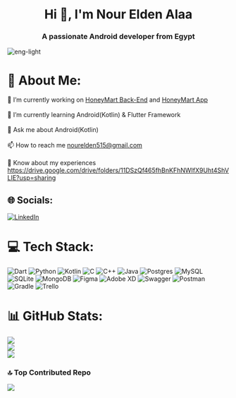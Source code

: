 <h1 align="center">Hi 👋, I'm Nour Elden Alaa</h1>
<h3 align="center">A passionate Android developer from Egypt</h3>

<p align="left"> <img src="https://komarev.com/ghpvc/?username=eng-light&label=Profile%20views&color=0e75b6&style=flat" alt="eng-light" /> </p>

# 💫 About Me:
🔭 I’m currently working on [HoneyMart Back-End](https://github.com/TheChance101/Honey-Mart-Server) and [HoneyMart App](https://github.com/TheChance101/Honey-Mart-Android-Client)<br><br>🌱 I’m currently learning Android(Kotlin) & Flutter Framework<br><br>💬 Ask me about Android(Kotlin)<br><br>📫 How to reach me nourelden515@gmail.com<br><br>📄 Know about my experiences https://drive.google.com/drive/folders/11DSzQf465fhBnKFhNWIfX9Uht4ShVLIE?usp=sharing


## 🌐 Socials:
[![LinkedIn](https://img.shields.io/badge/LinkedIn-%230077B5.svg?logo=linkedin&logoColor=white)](https://linkedin.com/in/nour-elden-alaa) 

# 💻 Tech Stack:
![Dart](https://img.shields.io/badge/dart-%230175C2.svg?style=plastic&logo=dart&logoColor=white) ![Python](https://img.shields.io/badge/python-3670A0?style=plastic&logo=python&logoColor=ffdd54) ![Kotlin](https://img.shields.io/badge/kotlin-%230095D5.svg?style=plastic&logo=kotlin&logoColor=white) ![C](https://img.shields.io/badge/c-%2300599C.svg?style=plastic&logo=c&logoColor=white) ![C++](https://img.shields.io/badge/c++-%2300599C.svg?style=plastic&logo=c%2B%2B&logoColor=white) ![Java](https://img.shields.io/badge/java-%23ED8B00.svg?style=plastic&logo=java&logoColor=white) ![Postgres](https://img.shields.io/badge/postgres-%23316192.svg?style=plastic&logo=postgresql&logoColor=white) ![MySQL](https://img.shields.io/badge/mysql-%2300f.svg?style=plastic&logo=mysql&logoColor=white) ![SQLite](https://img.shields.io/badge/sqlite-%2307405e.svg?style=plastic&logo=sqlite&logoColor=white) ![MongoDB](https://img.shields.io/badge/MongoDB-%234ea94b.svg?style=plastic&logo=mongodb&logoColor=white) 	![Figma](https://img.shields.io/badge/figma-%23F24E1E.svg?style=plastic&logo=figma&logoColor=white) ![Adobe XD](https://img.shields.io/badge/Adobe%20XD-470137?style=plastic&logo=Adobe%20XD&logoColor=#FF61F6) ![Swagger](https://img.shields.io/badge/-Swagger-%23Clojure?style=plastic&logo=swagger&logoColor=white) ![Postman](https://img.shields.io/badge/Postman-FF6C37?style=plastic&logo=postman&logoColor=white) ![Gradle](https://img.shields.io/badge/Gradle-02303A.svg?style=plastic&logo=Gradle&logoColor=white) ![Trello](https://img.shields.io/badge/Trello-%23026AA7.svg?style=plastic&logo=Trello&logoColor=white)
# 📊 GitHub Stats:
![](https://github-readme-stats.vercel.app/api?username=Eng-Light&theme=dark&hide_border=false&include_all_commits=false&count_private=false)<br/>
![](https://github-readme-streak-stats.herokuapp.com/?user=Eng-Light&theme=dark&hide_border=false)<br/>
![](https://github-readme-stats.vercel.app/api/top-langs/?username=Eng-Light&theme=dark&hide_border=false&include_all_commits=false&count_private=false&layout=compact)

### 🔝 Top Contributed Repo
![](https://github-contributor-stats.vercel.app/api?username=Eng-Light&limit=5&theme=dark&combine_all_yearly_contributions=true)
